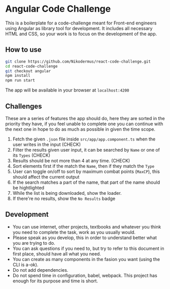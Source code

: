 # Angular Code Challenge

This is a boilerplate for a code-challenge meant for Front-end engineers using Angular as library tool for development. It includes all necessary HTML and CSS, so your work is to focus on the development of the app.

## How to use

```bash
git clone https://github.com/Nikodermus/react-code-challenge.git
cd react-code-challenge
git checkout angular
npm install
npm run start
```

The app will be available in your browser at `localhost:4200`

## Challenges

These are a series of features the app should do, here they are sorted in the priority they have, if you feel unable to complete one you can continue with the next one in hope to do as much as possible in given the time scope.

1.  Fetch the given `.json` file inside `src/app/app.component.ts` when the user writes in the input (CHECK)
1.  Filter the results given user input, it can be searched by `Name` or one of its `Types` (CHECK)
1.  Results should be not more than 4 at any time. (CHECK)
1.  Sort elements first if the match the `Name`, then if they match the `Type`
1.  User can toggle on/off to sort by maximum combat points (`MaxCP`), this should affect the current output
1.  If the search matches a part of the name, that part of the name should be hightlighted
1.  While the list is being downloaded, show the loader.
1.  If there're no results, show the `No Results` badge

## Development

- You can use internet, other projects, textbooks and whatever you think you need to complete the task, work as you usually would.
- Please speak as you develop, this in order to understand better what you are trying to do.
- You can ask questions if you need to, but try to refer to this document in first place, should have all what you need.
- You can create as many components in the fasion you want (using the CLI is a-ok).
- Do not add dependencies.
- Do not spend time in configuration, babel, webpack. This project has enough for its purpose and time is short.
